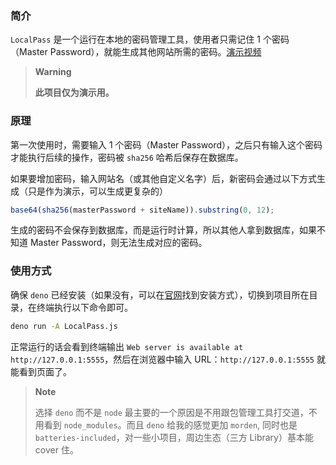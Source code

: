 ### 简介

`LocalPass` 是一个运行在本地的密码管理工具，使用者只需记住 1 个密码（Master Password），就能生成其他网站所需的密码。[演示视频](https://user-images.githubusercontent.com/35974/176926633-4326c348-dd02-4833-b438-8ea947cc639e.mp4)

> **Warning**
>
> **此项目仅为演示用。**

### 原理

第一次使用时，需要输入 1 个密码（Master Password），之后只有输入这个密码才能执行后续的操作，密码被 `sha256` 哈希后保存在数据库。

如果要增加密码，输入网站名（或其他自定义名字）后，新密码会通过以下方式生成（只是作为演示，可以生成更复杂的）

```js
base64(sha256(masterPassword + siteName)).substring(0, 12);
```

生成的密码不会保存到数据库，而是运行时计算，所以其他人拿到数据库，如果不知道 Master Password，则无法生成对应的密码。

### 使用方式

确保 `deno` 已经安装（如果没有，可以在[官网](https://deno.land/)找到安装方式），切换到项目所在目录，在终端执行以下命令即可。

```bash
deno run -A LocalPass.js
```

正常运行的话会看到终端输出 `Web server is available at http://127.0.0.1:5555`，然后在浏览器中输入 URL：`http://127.0.0.1:5555` 就能看到页面了。

> **Note**
>
> 选择 `deno` 而不是 `node` 最主要的一个原因是不用跟包管理工具打交道，不用看到 `node_modules`。而且 `deno` 给我的感觉更加 `morden`, 同时也是 `batteries-included`，对一些小项目，周边生态（三方 Library）基本能 cover 住。
